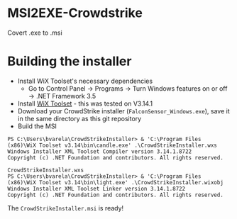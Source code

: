 # MSI2EXE-Crowdstrike
Covert .exe to .msi

# Building the installer
* Install WiX Toolset's necessary dependencies
  * Go to Control Panel -> Programs -> Turn Windows features on or off -> .NET Framework 3.5
* Install [WiX Toolset](https://wixtoolset.org/releases/) - this was tested on V3.14.1
* Download your CrowdStrike installer (`FalconSensor_Windows.exe`), save it in the same directory as this git
repository
* Build the MSI
```shell
PS C:\Users\bvarela\CrowdStrikeInstaller> & 'C:\Program Files (x86)\WiX Toolset v3.14\bin\candle.exe' .\CrowdStrikeInstaller.wxs
Windows Installer XML Toolset Compiler version 3.14.1.8722
Copyright (c) .NET Foundation and contributors. All rights reserved.

CrowdStrikeInstaller.wxs
PS C:\Users\bvarela\CrowdStrikeInstaller> & 'C:\Program Files (x86)\WiX Toolset v3.14\bin\light.exe' .\CrowdStrikeInstaller.wixobj
Windows Installer XML Toolset Linker version 3.14.1.8722
Copyright (c) .NET Foundation and contributors. All rights reserved.
```
The `CrowdStrikeInstaller.msi` is ready!
